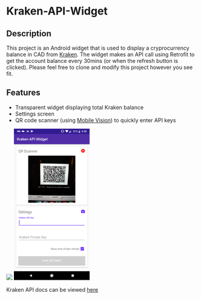 # Kraken-API-Widget

## Description
This project is an Android widget that is used to display a cryprocurrency balance in CAD from
[Kraken](https://www.kraken.com). The widget makes an API call using Retrofit to get the account balance every 30mins
(or when the refresh button is clicked). Please feel free to clone
and modify this project however you see fit.

## Features
* Transparent widget displaying total Kraken balance
* Settings screen
* QR code scanner (using [Mobile Vision](https://developers.google.com/vision/)) to quickly enter API keys

<img src="widget.png" width="200"> <img src="settings.png" width="200">

Kraken API docs can be viewed [here](https://www.kraken.com/help/api)
